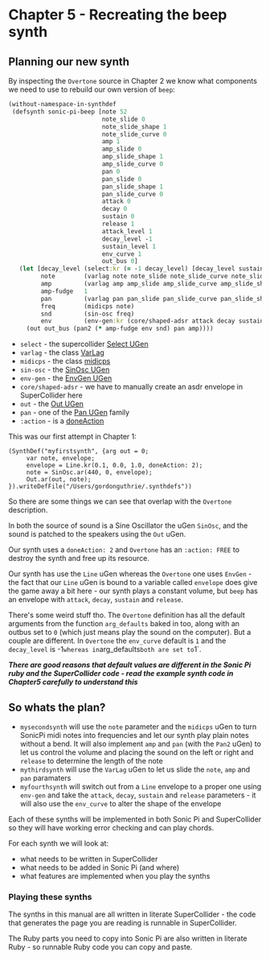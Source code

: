 # Chapter 5 - Recreating the beep synth

## Planning our new synth

By inspecting the `Overtone` source in Chapter 2 we know what components we need to use to rebuild our own version of `beep`:

```clojure
(without-namespace-in-synthdef
 (defsynth sonic-pi-beep [note 52
                          note_slide 0
                          note_slide_shape 1
                          note_slide_curve 0
                          amp 1
                          amp_slide 0
                          amp_slide_shape 1
                          amp_slide_curve 0
                          pan 0
                          pan_slide 0
                          pan_slide_shape 1
                          pan_slide_curve 0
                          attack 0
                          decay 0
                          sustain 0
                          release 1
                          attack_level 1
                          decay_level -1
                          sustain_level 1
                          env_curve 1
                          out_bus 0]
   (let [decay_level (select:kr (= -1 decay_level) [decay_level sustain_level])
         note        (varlag note note_slide note_slide_curve note_slide_shape)
         amp         (varlag amp amp_slide amp_slide_curve amp_slide_shape)
         amp-fudge   1
         pan         (varlag pan pan_slide pan_slide_curve pan_slide_shape)
         freq        (midicps note)
         snd         (sin-osc freq)
         env         (env-gen:kr (core/shaped-adsr attack decay sustain release attack_level decay_level sustain_level env_curve) :action FREE)]
     (out out_bus (pan2 (* amp-fudge env snd) pan amp))))
```

* `select` - the supercollider [Select UGen](https://doc.sccode.org/Classes/Select.html)
* `varlag` - the class [VarLag](https://doc.sccode.org/Classes/VarLag.html)
* `midicps` - the class [midicps](https://doc.sccode.org/Classes/AbstractFunction.html#-midicps)
* `sin-osc` - the [SinOsc UGen](https://doc.sccode.org/Classes/SinOsc.html)
* `env-gen` - the [EnvGen UGen](https://doc.sccode.org/Classes/EnvGen.html)
* `core/shaped-adsr` - we have to manually create an asdr envelope in SuperCollider here
* `out` - the [Out UGen](https://doc.sccode.org/Classes/Out.html)
* `pan` - one of the [Pan UGen](https://doc.sccode.org/Classes/Pan2.html) family
* `:action` - is a [doneAction](https://doc.sccode.org/Classes/SerialPort.html#-doneAction)

This was our first attempt in Chapter 1:

```supercollider
(SynthDef("myfirstsynth", {arg out = 0;
     var note, envelope;
     envelope = Line.kr(0.1, 0.0, 1.0, doneAction: 2);
     note = SinOsc.ar(440, 0, envelope);
     Out.ar(out, note);
}).writeDefFile("/Users/gordonguthrie/.synthdefs"))
```

So there are some things we can see that overlap with the `Overtone` description.

In both the source of sound is a Sine Oscillator the uGen `SinOsc`, and the sound is patched to the speakers using the `Out` uGen.

Our synth uses a `doneAction: 2` and `Overtone` has an `:action: FREE` to destroy the synth and free up its resource.

Our synth has use the `Line` uGen whereas the `Overtone` one uses `EnvGen` - the fact that our `Line` uGen is bound to a variable called `envelope` does give the game away a bit here - our synth plays a constant volume, but `beep` has an envelope with `attack`, `decay`, `sustain` and `release`.

There's some weird stuff tho. The `Overtone` definition has all the default arguments from the function `arg_defaults` baked in too, along with an outbus set to `0` (which just means play the sound on the computer). But a couple are different. In `Overtone` the `env_curve` default is `1` and the `decay_level` is -1` whereas in `arg_defaults` both are set to `1`.

***There are good reasons that default values are different in the Sonic Pi ruby and the SuperCollider code - read the example synth code in Chapter5 carefully to understand this***

## So whats the plan?

* `mysecondsynth` will use the `note` parameter and the `midicps` uGen to turn SonicPi midi notes into frequencies and let our synth play plain notes without a bend. It will also implement `amp` and `pan` (with the `Pan2` uGen) to let us control the volume and placing the sound on the left or right and `release` to determine the length of the note
* `mythirdsynth` will use the `VarLag` uGen to let us slide the `note`, `amp` and `pan` paramaters
* `myfourthsynth` will switch out from a `Line` envelope to a proper one using `env-gen` and take the `attack`, `decay`, `sustain` and `release` parameters - it will also use the `env_curve` to alter the shape of the envelope

Each of these synths will be implemented in both Sonic Pi and SuperCollider so they will have working error checking and can play chords.

For each synth we will look at:

* what needs to be written in SuperCollider
* what needs to be added in Sonic Pi (and where)
* what features are implemented when you play the synths

### Playing these synths

The synths in this manual are all written in literate SuperCollider - the code that generates the page you are reading is runnable in SuperCollider.

The Ruby parts you need to copy into Sonic Pi are also written in literate Ruby - so runnable Ruby code you can copy and paste.
